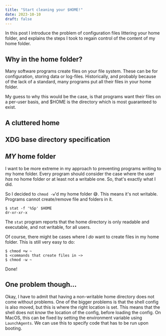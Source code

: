 ```yaml
---
title: "Start cleaning your $HOME!"
date: 2023-10-10
draft: false
---
```


In this post I introduce the problem of configuration files littering your home
folder, and explains the steps I took to regain control of the content of my
home folder.

## Why in the home folder?

Many software programs create files on your file system. These can be
for configuration, storing data or log-files. Historically, and probably
because of the lack of a standard, many programs put all their files in your
home folder.

My guess to why this would be the case, is that programs want their files on a
per-user basis, and $HOME is the directory which is most guaranteed to exist.

## A cluttered home

## XDG base directory specification

## _MY_ home folder

I want to be more extreme in my approach to preventing programs writing to my
home folder. Every program should consider the case where the user _has_ no
home folder or at least not a writable one. So, that's exactly what I did.

So I decided to `chmod -w`'d my home folder 😅. This means it's not writable.
Programs cannot create/remove file and folders in it.

```
$ stat -f '%Sp' $HOME
dr-xr-xr-x
```

The `stat` program reports that the home directory is only readable and
executable, and not writable, for all users.

Of course, there might be cases where I _do_ want to create files in my home
folder. This is still very easy to do:

```
$ chmod +w ~
$ <commands that create files in ~>
$ chmod -w ~
```

Done!

## One problem though...

Okay, I have to admit that having a non-writable home directory does not come
without problems. One of the bigger problems is that the shell config is also
moved, but this is where the right location is set. This means that the shell
does not _know_ the location of the config, before loading the config. On
MacOS, this can be fixed by setting the environment variable using
`LaunchAgents`. We can use this to specify code that has to be run upon
booting.
